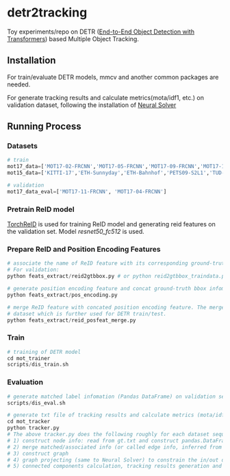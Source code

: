 # detr2tracking
Toy experiments/repo on DETR ([End-to-End Object Detection with Transformers](https://arxiv.org/abs/2005.12872)) based Multiple Object Tracking.

## Installation
For train/evaluate DETR models, mmcv and another common packages are needed.

For generate tracking results and calculate metrics(mota/idf1, etc.) on validation dataset, following the installation of [Neural Solver](https://github.com/dvl-tum/mot_neural_solver)

## Running Process
### Datasets
```python
# train
mot17_data=['MOT17-02-FRCNN','MOT17-05-FRCNN','MOT17-09-FRCNN','MOT17-10-FRCNN','MOT17-13-FRCNN']
mot15_data=['KITTI-17','ETH-Sunnyday','ETH-Bahnhof','PETS09-S2L1','TUD-Stadtmitte']

# validation
mot17_data_eval=['MOT17-11-FRCNN', 'MOT17-04-FRCNN']
```

### Pretrain ReID model
[TorchReID](https://kaiyangzhou.github.io/deep-person-reid/user_guide) is used for training ReID model and generating reid features on the validation set. Model *resnet50_fc512* is used.
### Prepare ReID and Position Encoding Features
```python
# associate the name of ReID feature with its corresponding ground-truth bbox. 
# For validation:
python feats_extract/reid2gtbbox.py # or python reid2gtbbox_traindata.py for training data

# generate position encoding feature and concat ground-truth bbox infomation with it
python feats_extract/pos_encoding.py

# merge ReID feature with concated position encoding feature. The merged feature is used for construct 
# dataset which is further used for DETR train/test.
python feats_extract/reid_posfeat_merge.py
```

### Train
```python
# training of DETR model
cd mot_trainer
scripts/dis_train.sh
```

### Evaluation
```python
# generate matched label infomation (Pandas DataFrame) on validation set based on trained DETR model
scripts/dis_eval.sh

# generate txt file of tracking results and calculate metrics (mota/idf1, etc.)
cd mot_tracker
python tracker.py         
# The above tracker.py does the following roughly for each dataset sequence: (modified from the evaluation process of Neural Solver) 
# 1) construct node info: read from gt.txt and construct pandas.DataFrame, filter invalid gt bbox (visible<0.2 or clss id not in [1,2])
# 2) merge matched/associated info (or called edge info, inferred from trained DETR model) with DataFrame in 1)
# 3) construct graph
# 4) graph projecting (same to Neural Solver) to constrain the in/out degree <=1 for each node
# 5) connected components calculation, tracking results generation and metrics calculation 
```
